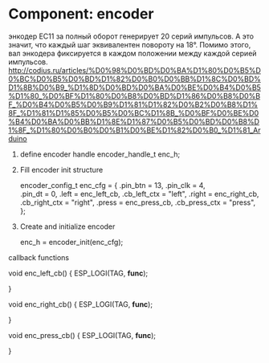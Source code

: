 # Component: encoder

энкодер ЕС11 за полный оборот генерирует 20 серий импульсов. А это значит, что каждый шаг эквивалентен повороту на 18°. Помимо этого, вал энкодера фиксируется в каждом положении между каждой серией импульсов.
http://codius.ru/articles/%D0%98%D0%BD%D0%BA%D1%80%D0%B5%D0%BC%D0%B5%D0%BD%D1%82%D0%B0%D0%BB%D1%8C%D0%BD%D1%8B%D0%B9_%D1%8D%D0%BD%D0%BA%D0%BE%D0%B4%D0%B5%D1%80_%D0%BF%D1%80%D0%B8%D0%BD%D1%86%D0%B8%D0%BF_%D0%B4%D0%B5%D0%B9%D1%81%D1%82%D0%B2%D0%B8%D1%8F_%D1%81%D1%85%D0%B5%D0%BC%D1%8B_%D0%BF%D0%BE%D0%B4%D0%BA%D0%BB%D1%8E%D1%87%D0%B5%D0%BD%D0%B8%D1%8F_%D1%80%D0%B0%D0%B1%D0%BE%D1%82%D0%B0_%D1%81_Arduino

1. define encoder handle
    encoder_handle_t enc_h;

2. Fill encoder init structure

    encoder_config_t enc_cfg = {
        .pin_btn = 13,
        .pin_clk = 4,	
        .pin_dt = 0,
        .left = enc_left_cb,
	    .cb_left_ctx = "left",
	    .right = enc_right_cb,
	    .cb_right_ctx = "right",
	    .press = enc_press_cb,
	    .cb_press_ctx = "press",
    };

3. Create and initialize encoder

    enc_h = encoder_init(enc_cfg);

callback functions

void enc_left_cb() {
    ESP_LOGI(TAG, __func__);

}

void enc_right_cb() {
    ESP_LOGI(TAG, __func__);

}

void enc_press_cb() {
    ESP_LOGI(TAG, __func__);

}

